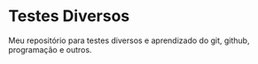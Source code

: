 # Testes Diversos
Meu repositório para testes diversos e aprendizado do git, github, programação e outros.


